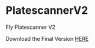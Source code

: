 # PlatescannerV2
Fly Platescanner V2

Download the Final Version [HERE](https://github.com/Fly-Games-Studios-Official/Fly_PlatescannerV2/tree/Stable-2.1)
